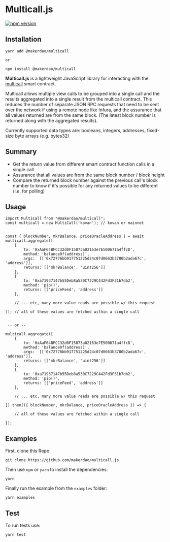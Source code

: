 Multicall.js
=========================

[![npm version](https://img.shields.io/npm/v/@makerdao/multicall.svg?style=flat-square)](https://www.npmjs.com/package/@makerdao/multicall)

## Installation

```
yarn add @makerdao/multicall

or

npm install @makerdao/multicall
```

**Multicall.js** is a lightweight JavaScript library for interacting with the [multicall](https://github.com/makerdao/multicall) smart contract.

Multicall allows multiple view calls to be grouped into a single call and the results aggregated into a single result from the multicall contract. This reduces the number of separate JSON RPC requests that need to be sent over the network if using a remote node like Infura, and the assurance that all values returned are from the same block. (The latest block number is returned along with the aggregated results).

Currently supported data types are: booleans, integers, addresses, fixed-size byte arrays (e.g. bytes32)

## Summary

* Get the return value from different smart contract function calls in a single call
* Assurance that all values are from the same block number / block height
* Compare the returned block number against the previous call's block number to know if it's possible for any returned values to be different (i.e. for polling)


## Usage

```
import MultiCall from "@makerdao/multicall";
const multicall = new MultiCall('kovan'); // kovan or mainnet


const { blockNumber, mkrBalance, priceOracleAddress } = await multicall.aggregate([
    {
        to: '0xAaF64BFCC32d0F15873a02163e7E500671a4ffcD',
        method: 'balanceOf(address)',
        args:  [['0x72776bb917751225d24c07d0663b3780b2ada67c', 'address']],
        returns: [['mkrBalance', 'uint256']]
    },
    {
        to: '0xa71937147b55Deb8a530C7229C442Fd3F31b7db2',
        method: 'pip()',
        returns: [['priceFeed', 'address']]
    },
    
    // ... etc, many more value reads are possible w/ this request
    
]); // all of these values are fetched within a single call


 -- or --

multicall.aggregate([
    {
        to: '0xAaF64BFCC32d0F15873a02163e7E500671a4ffcD',
        method: 'balanceOf(address)',
        args:  [['0x72776bb917751225d24c07d0663b3780b2ada67c', 'address']],
        returns: [['mkrBalance', 'uint256']]
    },
    {
        to: '0xa71937147b55Deb8a530C7229C442Fd3F31b7db2',
        method: 'pip()',
        returns: [['priceFeed', 'address']]
    },
    
    // ... etc, many more value reads are possible w/ this request
    
]).then(({ blockNumber, mkrBalance, priceOracleAddress }) => {

    // all of these values are fetched within a single call
    
});
```

## Examples

First, clone this Repo

```
git clone https://github.com/makerdao/multicall.js
```

Then use `npm` or `yarn` to install the dependencies:

```
yarn
```

Finally run the example from the `examples` folder:

```
yarn examples
```

## Test

To run tests use:

```
yarn test
```

